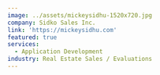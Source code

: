 ```yaml
---
image: ../assets/mickeysidhu-1520x720.jpg
company: Sidko Sales Inc.
link: 'https://mickeysidhu.com'
featured: true
services:
  - Application Development
industry: Real Estate Sales / Evaluations
---
```

